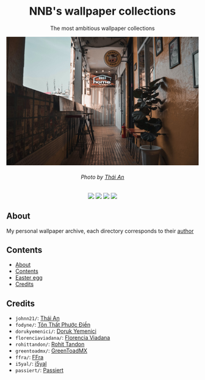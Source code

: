 <h1 align="center">NNB's wallpaper collections</h1>
<p align="center">The most ambitious wallpaper collections</p>
<p align="center"><img src="johnn21/brown-wooden-table-and-chairs-near-white-concrete-building-during-daytime.jpg"></p>
<h6 align="center">Photo by <a href="https://unsplash.com/photos/9F2xgJKw62w">Thái An</a></h6>
<p align="center"><img src="https://img.shields.io/github/watchers/NNBnh/wallpaper-collections?labelColor=181818&color=585858&style=flat-square"> <img src="https://img.shields.io/github/stars/NNBnh/wallpaper-collections?labelColor=181818&color=585858&style=flat-square"> <img src="https://img.shields.io/github/forks/NNBnh/wallpaper-collections?labelColor=181818&color=585858&style=flat-square"> <img src="https://img.shields.io/github/issues/NNBnh/wallpaper-collections?labelColor=181818&color=585858&style=flat-square"></p>

## About
My personal wallpaper archive, each directory corresponds to their [author](#credits)

## Contents
- [About](#about)
- [Contents](#contents)
- [Easter egg](https://youtu.be/cvoyUIIAdrY)
- [Credits](#credits)

## Credits
- `johnn21/`: [Thái An](https://unsplash.com/@johnn21)
- `fodyne/`: [Tôn Thất Phước Điền](https://unsplash.com/@fodyne)
- `dorukyemenici/`: [Doruk Yemenici](https://unsplash.com/@dorukyemenici)
- `florenciaviadana/`: [Florencia Viadana](https://unsplash.com/@florenciaviadana)
- `rohittandon/`: [Rohit Tandon](https://unsplash.com/@rohittandon)
- `greentoadmx/`: [GreenToadMX](https://www.deviantart.com/greentoadmx)
- `ffra/`: [FFra](https://www.deviantart.com/ffra)
- `i5yal/`: [i5yal](https://www.deviantart.com/i5yal)
- `passiert/`: [Passiert](https://www.deviantart.com/passiert)
